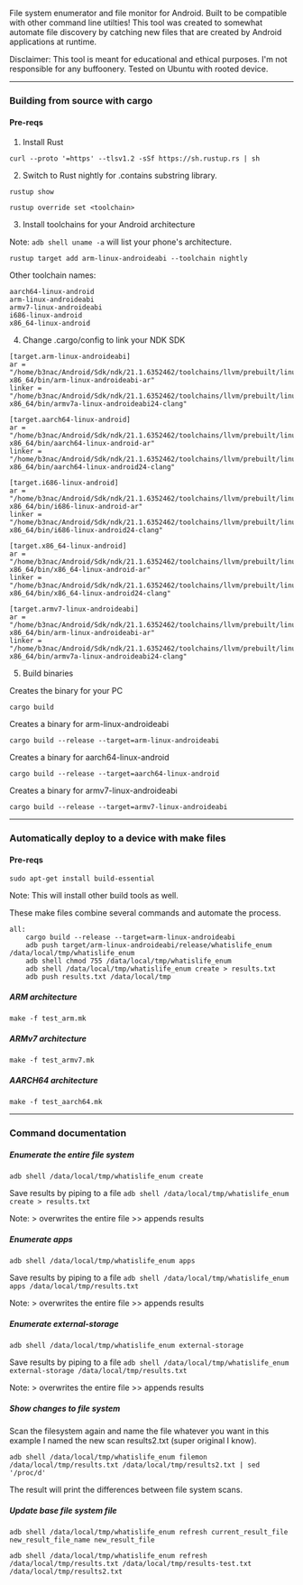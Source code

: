 File system enumerator and file monitor for Android. Built to be compatible with other command line utilties! This tool was created to somewhat automate file discovery by catching new files that are created by Android applications at runtime.

Disclaimer: This tool is meant for educational and ethical purposes. I'm not responsible for any buffoonery.
Tested on Ubuntu with rooted device.

---

### Building from source with cargo

#### Pre-reqs

1. Install Rust

`curl --proto '=https' --tlsv1.2 -sSf https://sh.rustup.rs | sh`

2. Switch to Rust nightly for .contains substring library.

`rustup show`

`rustup override set <toolchain>`

3. Install toolchains for your Android architecture

Note: `adb shell uname -a` will list your phone's architecture.

`rustup target add arm-linux-androideabi --toolchain nightly`

Other toolchain names:

```
aarch64-linux-android
arm-linux-androideabi
armv7-linux-androideabi
i686-linux-android
x86_64-linux-android
```
4. Change .cargo/config to link your NDK SDK

```
[target.arm-linux-androideabi]
ar = "/home/b3nac/Android/Sdk/ndk/21.1.6352462/toolchains/llvm/prebuilt/linux-x86_64/bin/arm-linux-androideabi-ar"
linker = "/home/b3nac/Android/Sdk/ndk/21.1.6352462/toolchains/llvm/prebuilt/linux-x86_64/bin/armv7a-linux-androideabi24-clang"

[target.aarch64-linux-android]
ar = "/home/b3nac/Android/Sdk/ndk/21.1.6352462/toolchains/llvm/prebuilt/linux-x86_64/bin/aarch64-linux-android-ar"
linker = "/home/b3nac/Android/Sdk/ndk/21.1.6352462/toolchains/llvm/prebuilt/linux-x86_64/bin/aarch64-linux-android24-clang"

[target.i686-linux-android]
ar = "/home/b3nac/Android/Sdk/ndk/21.1.6352462/toolchains/llvm/prebuilt/linux-x86_64/bin/i686-linux-android-ar"
linker = "/home/b3nac/Android/Sdk/ndk/21.1.6352462/toolchains/llvm/prebuilt/linux-x86_64/bin/i686-linux-android24-clang"

[target.x86_64-linux-android]
ar = "/home/b3nac/Android/Sdk/ndk/21.1.6352462/toolchains/llvm/prebuilt/linux-x86_64/bin/x86_64-linux-android-ar"
linker = "/home/b3nac/Android/Sdk/ndk/21.1.6352462/toolchains/llvm/prebuilt/linux-x86_64/bin/x86_64-linux-android24-clang"

[target.armv7-linux-androideabi]
ar = "/home/b3nac/Android/Sdk/ndk/21.1.6352462/toolchains/llvm/prebuilt/linux-x86_64/bin/arm-linux-androideabi-ar"
linker = "/home/b3nac/Android/Sdk/ndk/21.1.6352462/toolchains/llvm/prebuilt/linux-x86_64/bin/armv7a-linux-androideabi24-clang"
```

5. Build binaries

Creates the binary for your PC

`cargo build`

Creates a binary for arm-linux-androideabi

`cargo build --release --target=arm-linux-androideabi`

Creates a binary for aarch64-linux-android

`cargo build --release --target=aarch64-linux-android`

Creates a binary for armv7-linux-androideabi

`cargo build --release --target=armv7-linux-androideabi`

---

### Automatically deploy to a device with make files

#### Pre-reqs

`sudo apt-get install build-essential`

Note: This will install other build tools as well.

These make files combine several commands and automate the process.

```
all:
	cargo build --release --target=arm-linux-androideabi
	adb push target/arm-linux-androideabi/release/whatislife_enum /data/local/tmp/whatislife_enum
	adb shell chmod 755 /data/local/tmp/whatislife_enum
	adb shell /data/local/tmp/whatislife_enum create > results.txt
	adb push results.txt /data/local/tmp

```

##### ARM architecture

`make -f test_arm.mk`

##### ARMv7 architecture

`make -f test_armv7.mk`

##### AARCH64 architecture

`make -f test_aarch64.mk`

---

### Command documentation

##### Enumerate the entire file system

`adb shell /data/local/tmp/whatislife_enum create`

Save results by piping to a file `adb shell /data/local/tmp/whatislife_enum create > results.txt`

Note: > overwrites the entire file >> appends results

##### Enumerate apps

`adb shell /data/local/tmp/whatislife_enum apps`

Save results by piping to a file `adb shell /data/local/tmp/whatislife_enum apps /data/local/tmp/results.txt`

Note: > overwrites the entire file >> appends results

##### Enumerate external-storage

`adb shell /data/local/tmp/whatislife_enum external-storage`

Save results by piping to a file `adb shell /data/local/tmp/whatislife_enum external-storage /data/local/tmp/results.txt`

Note: > overwrites the entire file >> appends results

##### Show changes to file system

Scan the filesystem again and name the file whatever you want in this example I named the new scan results2.txt (super original I know).

`adb shell /data/local/tmp/whatislife_enum filemon /data/local/tmp/results.txt /data/local/tmp/results2.txt | sed '/proc/d'`

The result will print the differences between file system scans.

##### Update base file system file

`adb shell /data/local/tmp/whatislife_enum refresh current_result_file new_result_file_name new_result_file`

`adb shell /data/local/tmp/whatislife_enum refresh /data/local/tmp/results.txt /data/local/tmp/results-test.txt /data/local/tmp/results2.txt`
